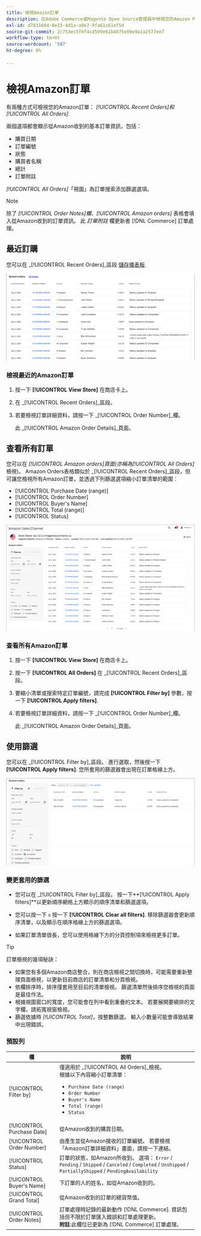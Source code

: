 ```yaml
---
title: 檢視Amazon訂單
description: 在Adobe Commerce或Magento Open Source管理員中檢視您的Amazon Marketplace訂單。
exl-id: d7811604-8e15-4d1a-a0e7-9fa61c61ef5d
source-git-commit: 2c753ec5f6f4cd509e61b4875e09e9a1a2577ee7
workflow-type: tm+mt
source-wordcount: '587'
ht-degree: 0%

---
```


# 檢視Amazon訂單

有兩種方式可檢視您的Amazon訂單： _[!UICONTROL Recent Orders]_和_[!UICONTROL All Orders]_.

兩個選項都會顯示從Amazon收到的基本訂單資訊，包括：

- 購買日期
- 訂單編號
- 狀態
- 購買者名稱
- 總計
- 訂單附註

_[!UICONTROL All Orders]_「視圖」為訂單搜索添加篩選選項。

>[!NOTE]
>
>除了 _[!UICONTROL Order Notes]_欄、_[!UICONTROL Amazon orders]_ 表格會填入從Amazon收到的訂單資訊。 此 _訂單附註_ 欄更新者 [!DNL Commerce] 訂單處理。

## 最近訂購

您可以在 _[!UICONTROL Recent Orders]_區段 [儲存儀表板](./amazon-store-dashboard.md).

![最近訂購](assets/amazon-recent-orders-imported.png)

### 檢視最近的Amazon訂單

1. 按一下 **[!UICONTROL View Store]** 在商店卡上。

1. 在 _[!UICONTROL Recent Orders]_區段。

1. 若要檢視訂單詳細資料，請按一下 _[!UICONTROL Order Number]_欄。

   此 _[!UICONTROL Amazon Order Details]_頁面。

## 查看所有訂單

您可以在 _[!UICONTROL Amazon orders]_頁面(亦稱為_[!UICONTROL All Orders]_ 檢視)。 Amazon Orders表格類似於 _[!UICONTROL Recent Orders]_區段，但可讓您檢視所有Amazon訂單，並透過下列篩選選項縮小訂單清單的範圍：

- [!UICONTROL Purchase Date (range)]
- [!UICONTROL Order Number]
- [!UICONTROL Buyer's Name]
- [!UICONTROL Total (range)]
- [!UICONTROL Status]

![Amazon訂購](assets/amazon-orders-list-all.png)

### 查看所有Amazon訂單

1. 按一下 **[!UICONTROL View Store]** 在商店卡上。

1. 按一下 **[!UICONTROL All Orders]** 在 _[!UICONTROL Recent Orders]_區段。

1. 要縮小清單或搜索特定訂單編號，請完成 **[!UICONTROL Filter by]** 參數，按一下 **[!UICONTROL Apply filters]**.

1. 若要檢視訂單詳細資料，請按一下 _[!UICONTROL Order Number]_欄。

   此 _[!UICONTROL Amazon Order Details]_頁面。

## 使用篩選

您可以在 _[!UICONTROL Filter by]_區段。 進行選取，然後按一下&#x200B;**[!UICONTROL Apply filters]**. 您所套用的篩選器會出現在訂單格線上方。

![檢視Amazon訂單的篩選器](assets/amazon-orders-filter-view.png)

### 變更套用的篩選

- 您可以在 _[!UICONTROL Filter by]_區段。 按一下&#x200B;**[!UICONTROL Apply filters]**以更新順序網格上方顯示的順序清單和篩選選項。

- 您可以按一下 `x` 按一下 **[!UICONTROL Clear all filters]**. 移除篩選器會更新順序清單，以及顯示在順序格線上方的篩選選項。

- 如果訂單清單很長，您可以使用格線下方的分頁控制項來檢視更多訂單。

>[!TIP]
>
>訂單檢視的幾項秘訣：
>
>- 如果您有多個Amazon商店整合，則在商店檢視之間切換時，可能需要重新整理頁面檢視，以更新目前商店的訂單清單和分頁檢視。
>- 依欄排序時，排序僅套用至目前的清單檢視。 篩選清單然後排序您檢視的頁面是最佳作法。
>- 根據視圖窗口的寬度，您可能會在列中看到重疊的文本。 若要展開要繞排的文字欄，請拓寬視窗檢視。
>- 篩選依據時 _[!UICONTROL Total]_，按整數篩選。 輸入小數量可能會導致結果中出現錯誤。


### 預設列

| 欄 | 說明 |
|---|---|
| [!UICONTROL Filter by] | 僅適用於 _[!UICONTROL All Orders]_檢視。<br>根據以下內容縮小訂單清單：<ul><li>`Purchase Date (range)`</li><li>`Order Number`</li><li>`Buyer's Name`</li><li>`Total (range)`</li><li>`Status`</li></ul> |
| [!UICONTROL Purchase Date] | 從Amazon收到的購買日期。 |
| [!UICONTROL Order Number] | 由產生並從Amazon接收的訂單編號。 若要檢視「Amazon訂單詳細資料」畫面，請按一下連結。 |
| [!UICONTROL Status] | 訂單的狀態，如Amazon所收到。 選項： `Error` / `Pending` / `Shipped` / `Canceled` / `Completed` / `Unshipped` / `PartiallyShipped` / `PendingAvailability` |
| [!UICONTROL Buyer's Name] | 下訂單的人的姓名，如從Amazon收到的。 |
| [!UICONTROL Grand Total] | 從Amazon收到的訂單的總貨幣值。 |
| [!UICONTROL Order Notes] | 訂單處理時記錄的最新動作 [!DNL Commerce]. 資訊包括但不限於訂單匯入錯誤和訂單處理更新。<br>**附註**:此欄位已更新為 [!DNL Commerce] 訂單處理。 |
